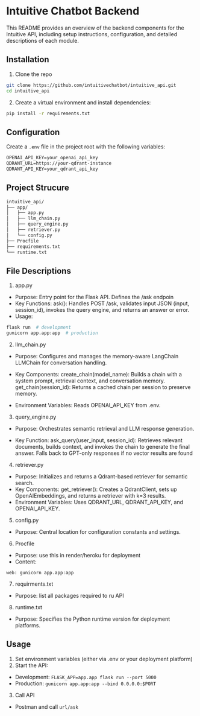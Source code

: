 # Intuitive Chatbot Backend 

This README provides an overview of the backend components for the Intuitive API, including setup instructions, configuration, and detailed descriptions of each module.

## Installation 
1. Clone the repo
```bash
git clone https://github.com/intuitivechatbot/intuitive_api.git
cd intuitive_api
```
2. Create a virtual environment and install dependencies:
```bash
pip install -r requirements.txt
```
## Configuration
Create a `.env` file in the project root with the following variables:
```txt
OPENAI_API_KEY=your_openai_api_key
QDRANT_URL=https://your-qdrant-instance
QDRANT_API_KEY=your_qdrant_api_key
```

## Project Strucure
```txt
intuitive_api/
├── app/
│   ├── app.py
│   ├── llm_chain.py
│   ├── query_engine.py
│   ├── retriever.py
│   └── config.py
├── Procfile
├── requirements.txt
└── runtime.txt
```
## File Descriptions
1. app.py
- Purpose: Entry point for the Flask API. Defines the /ask endpoin
- Key Functions: ask(): Handles POST /ask, validates input JSON (input, session_id), invokes the query engine, and returns an answer or error.
- Usage: 
```bash
flask run  # development
gunicorn app.app:app  # production
```
2. llm_chain.py
- Purpose: Configures and manages the memory-aware LangChain LLMChain for conversation handling.

- Key Components: 
create_chain(model_name): Builds a chain with a system prompt, retrieval context, and conversation memory.
get_chain(session_id): Returns a cached chain per session to preserve memory.

- Environment Variables: Reads OPENAI_API_KEY from .env.

3. query_engine.py
- Purpose: Orchestrates semantic retrieval and LLM response generation.

- Key Function:
ask_query(user_input, session_id): Retrieves relevant documents, builds context, and invokes the chain to generate the final answer.
Falls back to GPT-only responses if no vector results are found

4. retriever.py
- Purpose: Initializes and returns a Qdrant-based retriever for semantic search.
- Key Components:
get_retriever(): Creates a QdrantClient, sets up OpenAIEmbeddings, and returns a retriever with k=3 results.
- Environment Variables: Uses QDRANT_URL, QDRANT_API_KEY, and OPENAI_API_KEY.

5. config.py
- Purpose: Central location for configuration constants and settings.

6. Procfile
- Purpose: use this in render/heroku for deployment
- Content:
```Procfile
web: gunicorn app.app:app
```
7. requirments.txt
- Purpose: list all packages required to ru API
8. runtime.txt
- Purpose: Specifies the Python runtime version for deployment platforms.

## Usage
1. Set environment variables (either via .env or your deployment platform)
2. Start the API:
- Development: `FLASK_APP=app.app flask run --port 5000`
- Production: `gunicorn app.app:app --bind 0.0.0.0:$PORT`
3. Call API
- Postman and call `url/ask`





